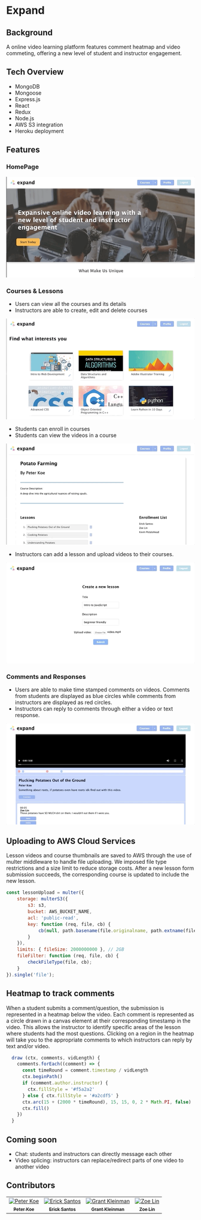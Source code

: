 # Expand
## Background
A online video learning platform features comment heatmap and video commeting, offering a new level of student and instructor engagement.
  
## Tech Overview
* MongoDB
* Mongoose
* Express.js
* React
* Redux
* Node.js
* AWS S3 integration
* Heroku deployment
  
## Features
  
### HomePage
<p align="center">
  <img width="auto" height="auto" src="https://github.com/pfranciskoe/Expand/blob/master/demo/expd-1.gif?raw=true">
</p>

  
### Courses & Lessons
* Users can view all the courses and its details
* Instructors are able to create, edit and delete courses

<p align="center">
  <img width="auto" height="auto" src="https://github.com/pfranciskoe/Expand/blob/master/demo/expd-2.gif?raw=true">
</p>
  
* Students can enroll in courses
* Students can view the videos in a course
  
<p align="center">
  <img width="auto" height="auto" src="https://github.com/pfranciskoe/Expand/blob/master/demo/expd-3.gif?raw=true">
</p>

* Instructors can add a lesson and upload videos to their courses.
  
<p align="center">
  <img width="auto" height="auto" src="https://github.com/pfranciskoe/Expand/blob/master/demo/expd-6.gif?raw=true">
</p>

### Comments and Responses
* Users are able to make time stamped comments on videos. Comments from students are displayed as blue circles while comments from instructors are displayed as red circles.
* Instructors can reply to comments through either a video or text response.
  
<p align="center">
  <img width="auto" height="auto" src="https://github.com/pfranciskoe/Expand/blob/master/demo/expd-5.gif?raw=true">
</p>

## Uploading to AWS Cloud Services
Lesson videos and course thumbnails are saved to AWS through the use of multer middleware to handle file uploading.
    We imposed file type restrictions and a size limit to reduce storage costs. After a new lesson form submission succeeds, the
    corresponding course is updated to include the new lesson.
```javascript
const lessonUpload = multer({
    storage: multerS3({
        s3: s3,
        bucket: AWS_BUCKET_NAME,
        acl: 'public-read',
        key: function (req, file, cb) {
            cb(null, path.basename(file.originalname, path.extname(file.originalname)) + '-' + Date.now() + path.extname(file.originalname))
        }
    }),
    limits: { fileSize: 2000000000 }, // 2GB
    fileFilter: function (req, file, cb) {
        checkFileType(file, cb);
    }
}).single('file');
```

## Heatmap to track comments
When a student submits a comment/question, the submission is represented in a heatmap below the video.
    Each comment is represented as a circle drawn in a canvas element at their corresponding timestamp in the video. 
    This allows the instructor to identify specific areas of the lesson where students had the most questions. 
    Clicking on a region in the heatmap will take you to the appropriate comments to which instructors can reply by text and/or video.

```javascript
  draw (ctx, comments, vidLength) {
    comments.forEach((comment) => {
      const timeRound = comment.timestamp / vidLength
      ctx.beginPath()
      if (comment.author.instructor) {
        ctx.fillStyle = '#f5a2a2'
      } else { ctx.fillStyle = '#a2cdf5' }
      ctx.arc(15 + (2000 * timeRound), 15, 15, 0, 2 * Math.PI, false)
      ctx.fill()
    })
  }
```

## Coming soon
* Chat: students and instructors can directly message each other
* Video splicing: instructors can replace/redirect parts of one video to another video

## Contributors
<table>
  <tr>
    <td align="center">
        <a href="https://github.com/pfranciskoe">
            <img src="https://media-exp1.licdn.com/dms/image/C5603AQHhbc33qphMEA/profile-displayphoto-shrink_200_200/0?e=1597276800&v=beta&t=b-V-kVFRq0RLaa76-S4k80LM3zLUf9ivYITZuJ-i-d8" width="100px;" alt="Peter Koe" title="Peter Koe"/>
            <br/>
            <sub><b>Peter Koe</b></sub>
        </a>
        <br/>
    </td>
    <td align="center">
        <a href="https://github.com/Arctive">
            <img src="https://media-exp1.licdn.com/dms/image/C5603AQHTrNE7OvY4Sg/profile-displayphoto-shrink_200_200/0?e=1594857600&v=beta&t=No2QgCPzapfVPeAOlfPTk1onVnRhcpj2ci_JbFV_NXU" width="100px;" alt="Erick Santos" title="Erick Santos"/>
            <br/>
            <sub><b>Erick Santos</b></sub>
        </a>
        <br/>
    </td>
    <td align="center">
        <a href="https://github.com/gmkleinman">
            <img src="https://media-exp1.licdn.com/dms/image/C5603AQEFYF32YbNzZA/profile-displayphoto-shrink_400_400/0?e=1596672000&v=beta&t=px5LGzcQQt3277GwgcGmjcMAfWk6i9hk7GKSaqI30qM" width="100px;" alt="Grant Kleinman" title="Grant Kleinman"/>
            <br/>
            <sub><b>Grant Kleinman</b></sub>
        </a>
        <br/>
    </td>
    <td align="center">
        <a href="https://github.com/zixlin7">
            <img src="https://media-exp1.licdn.com/dms/image/C5603AQG3nJVhyelE8A/profile-displayphoto-shrink_200_200/0?e=1594857600&v=beta&t=laiR9ECKD-Gq2s3xLDTBY62BV_Rvsc7EP8rKBN1vd0k" width="100px;" alt="Zoe Lin" title="Zoe Lin"/>
            <br/>
            <sub><b>Zoe Lin</b></sub>
        </a>
        <br/>
    </td>
  </tr>
</table>
